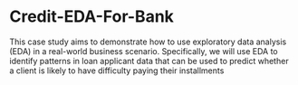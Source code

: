 # Credit-EDA-For-Bank
This case study aims to demonstrate how to use exploratory data analysis (EDA) in a real-world business scenario. Specifically, we will use EDA to identify patterns in loan applicant data that can be used to predict whether a client is likely to have difficulty paying their installments
